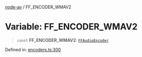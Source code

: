 [node-av](../globals.md) / FF\_ENCODER\_WMAV2

# Variable: FF\_ENCODER\_WMAV2

> `const` **FF\_ENCODER\_WMAV2**: [`FFAudioEncoder`](../type-aliases/FFAudioEncoder.md)

Defined in: [encoders.ts:300](https://github.com/seydx/av/blob/f8631fc881b394300b1479f511d55cf1c370a87f/src/constants/encoders.ts#L300)
